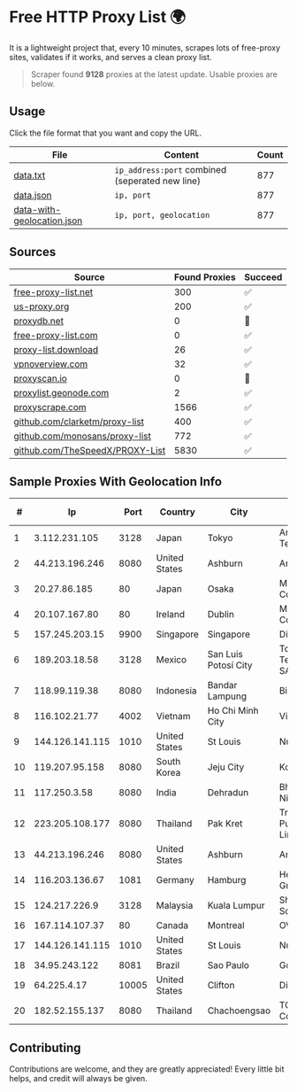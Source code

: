 
# Free HTTP Proxy List 🌍

It is a lightweight project that, every 10 minutes, scrapes lots of free-proxy sites, validates if it works, and serves a clean proxy list.


> Scraper found **9128** proxies at the latest update. Usable proxies are below.

## Usage

Click the file format that you want and copy the URL.


|File|Content|Count|
|----|-------|-----|
|[data.txt](https://raw.githubusercontent.com/themiralay/Proxy-List-World/master/data.txt)|`ip_address:port` combined (seperated new line)|877|
|[data.json](https://raw.githubusercontent.com/themiralay/Proxy-List-World/master/data.json)|`ip, port`|877|
|[data-with-geolocation.json](https://raw.githubusercontent.com/themiralay/Proxy-List-World/master/data-with-geolocation.json)|`ip, port, geolocation`|877|

## Sources

|Source|Found Proxies|Succeed|
|------|-------------|-------|
|[free-proxy-list.net](https://free-proxy-list.net)|300|✅|
|[us-proxy.org](https://www.us-proxy.org)|200|✅|
|[proxydb.net](http://proxydb.net)|0|🚫|
|[free-proxy-list.com](https://free-proxy-list.com/?page=&port=&type%5B%5D=http&type%5B%5D=https&up_time=0&search=Search)|0|✅|
|[proxy-list.download](https://www.proxy-list.download/HTTP)|26|✅|
|[vpnoverview.com](https://vpnoverview.com/privacy/anonymous-browsing/free-proxy-servers)|32|✅|
|[proxyscan.io](https://www.proxyscan.io)|0|🚫|
|[proxylist.geonode.com](https://proxylist.geonode.com/api/proxy-list?limit=300&page=1&sort_by=lastChecked&sort_type=desc&protocols=http,https)|2|✅|
|[proxyscrape.com](https://api.proxyscrape.com/v2/?request=displayproxies&protocol=http&timeout=10000&country=all&ssl=all&anonymity=all)|1566|✅|
|[github.com/clarketm/proxy-list](https://raw.githubusercontent.com/clarketm/proxy-list/master/proxy-list-raw.txt)|400|✅|
|[github.com/monosans/proxy-list](https://raw.githubusercontent.com/monosans/proxy-list/main/proxies/http.txt)|772|✅|
|[github.com/TheSpeedX/PROXY-List](https://raw.githubusercontent.com/TheSpeedX/PROXY-List/master/http.txt)|5830|✅|


## Sample Proxies With Geolocation Info

|#|Ip|Port|Country|City|Internet Service Provider|
|-|--|----|-------|----|-------------------------|
|1|3.112.231.105|3128|Japan|Tokyo|Amazon Technologies Inc.|
|2|44.213.196.246|8080|United States|Ashburn|Amazon.com|
|3|20.27.86.185|80|Japan|Osaka|Microsoft Corporation|
|4|20.107.167.80|80|Ireland|Dublin|Microsoft Corporation|
|5|157.245.203.15|9900|Singapore|Singapore|DigitalOcean, LLC|
|6|189.203.18.58|3128|Mexico|San Luis Potosí City|Total Play Telecomunicaciones SA De CV|
|7|118.99.119.38|8080|Indonesia|Bandar Lampung|Biznet Networks|
|8|116.102.21.77|4002|Vietnam|Ho Chi Minh City|Viettel Corporation|
|9|144.126.141.115|1010|United States|St Louis|Nubes, LLC|
|10|119.207.95.158|8080|South Korea|Jeju City|Korea Telecom|
|11|117.250.3.58|8080|India|Dehradun|Bharat Sanchar Nigam Ltd|
|12|223.205.108.177|8080|Thailand|Pak Kret|Triple T Broadband Public Company Limited|
|13|44.213.196.246|8080|United States|Ashburn|Amazon.com|
|14|116.203.136.67|1081|Germany|Hamburg|Hetzner Online GmbH|
|15|124.217.226.9|3128|Malaysia|Kuala Lumpur|Shinjiru Technology Sdn Bhd|
|16|167.114.107.37|80|Canada|Montreal|OVH SAS|
|17|144.126.141.115|1010|United States|St Louis|Nubes, LLC|
|18|34.95.243.122|8081|Brazil|Sao Paulo|Google LLC|
|19|64.225.4.17|10005|United States|Clifton|DigitalOcean, LLC|
|20|182.52.155.137|8080|Thailand|Chachoengsao|TOT Public Company Limited|



## Contributing

Contributions are welcome, and they are greatly appreciated! Every
little bit helps, and credit will always be given.


